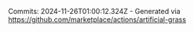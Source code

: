 Commits: 2024-11-26T01:00:12.324Z - Generated via https://github.com/marketplace/actions/artificial-grass
<br>
